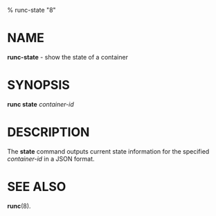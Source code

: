 % runc-state "8"

# NAME
**runc-state** - show the state of a container

# SYNOPSIS
**runc state** _container-id_

# DESCRIPTION
The **state** command outputs current state information for the specified
_container-id_ in a JSON format.

# SEE ALSO

**runc**(8).
